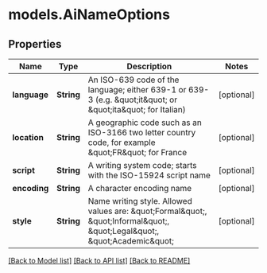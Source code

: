 # models.AiNameOptions
## Properties
Name | Type | Description | Notes
------------ | ------------- | ------------- | -------------
**language** | **String** | An ISO-639 code of the language; either 639-1 or 639-3 (e.g. \&quot;it\&quot; or \&quot;ita\&quot; for Italian)              | [optional] 
**location** | **String** | A geographic code such as an ISO-3166 two letter country code, for example \&quot;FR\&quot; for France              | [optional] 
**script** | **String** | A writing system code; starts with the ISO-15924 script name              | [optional] 
**encoding** | **String** | A character encoding name              | [optional] 
**style** | **String** | Name writing style. Allowed values are: \&quot;Formal\&quot;, \&quot;Informal\&quot;, \&quot;Legal\&quot;, \&quot;Academic\&quot;              | [optional] 



[[Back to Model list]](README.md#documentation-for-models) [[Back to API list]](README.md#documentation-for-api-endpoints) [[Back to README]](README.md)


